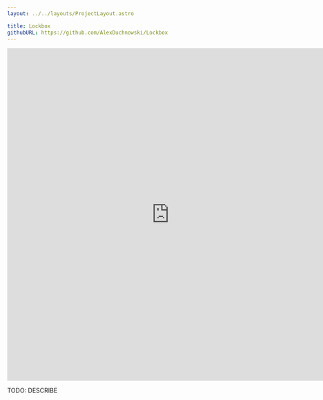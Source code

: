 ```yaml
---
layout: ../../layouts/ProjectLayout.astro

title: Lockbox
githubURL: https://github.com/AlexDuchnowski/Lockbox
---
```


<iframe frameborder="0" src="https://itch.io/embed-upload/10147742?color=000000" allowfullscreen="" width="750" height="770"><a href="https://xenonhawk.itch.io/lockbox">Play LOCKBOX on itch.io</a></iframe>

TODO: DESCRIBE
